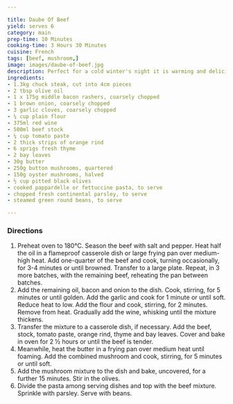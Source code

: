 ```yaml
---

title: Daube Of Beef
yield: serves 6
category: main
prep-time: 10 Minutes
cooking-time: 3 Hours 30 Minutes
cuisine: French
tags: [beef, mushroom,]
image: images/daube-of-beef.jpg
description: Perfect for a cold winter's night it is warming and delicious.
ingredients:
- 1.3kg chuck steak, cut into 4cm pieces
- 2 tbsp olive oil
- 1 x 175g middle bacon rashers, coarsely chopped
- 1 brown onion, coarsely chopped
- 3 garlic cloves, coarsely chopped
- ¼ cup plain flour
- 375ml red wine
- 500ml beef stock
- ¼ cup tomato paste
- 2 thick strips of orange rind
- 6 sprigs fresh thyme
- 2 bay leaves
- 30g butter
- 250g button mushrooms, quartered
- 150g oyster mushrooms, halved
- ½ cup pitted black olives
- cooked pappardelle or fettuccine pasta, to serve
- chopped fresh continental parsley, to serve
- steamed green round beans, to serve

---
```


### Directions

1. Preheat oven to 180°C. Season the beef with salt and pepper. Heat half the oil in a flameproof casserole dish or large frying pan over medium-high heat. Add one-quarter of the beef and cook, turning occasionally, for 3-4 minutes or until browned. Transfer to a large plate. Repeat, in 3 more batches, with the remaining beef, reheating the pan between batches.
2. Add the remaining oil, bacon and onion to the dish. Cook, stirring, for 5 minutes or until golden. Add the garlic and cook for 1 minute or until soft. Reduce heat to low. Add the flour and cook, stirring, for 2 minutes. Remove from heat. Gradually add the wine, whisking until the mixture thickens.
3. Transfer the mixture to a casserole dish, if necessary. Add the beef, stock, tomato paste, orange rind, thyme and bay leaves. Cover and bake in oven for 2 ½ hours or until the beef is tender.
4. Meanwhile, heat the butter in a frying pan over medium heat until foaming. Add the combined mushroom and cook, stirring, for 5 minutes or until soft.
5. Add the mushroom mixture to the dish and bake, uncovered, for a further 15 minutes. Stir in the olives.
6. Divide the pasta among serving dishes and top with the beef mixture. Sprinkle with parsley. Serve with beans.
